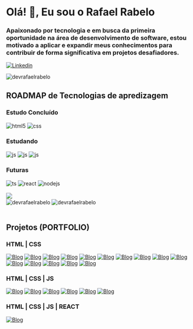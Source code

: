 <h1 align="left">Olá! 👋, Eu sou o Rafael Rabelo</h1>
<h3 align="left">Apaixonado por tecnologia e em busca da primeira oportunidade na área de desenvolvimento de software, estou motivado a aplicar e expandir meus conhecimentos para contribuir de forma significativa em projetos desafiadores.</h3>

[![Linkedin](https://img.shields.io/badge/LinkedIn-0077B5?style=for-the-badge&logo=linkedin&logoColor=white)](https://www.linkedin.com/in/-rafaelrabelo/)

<img src="https://komarev.com/ghpvc/?username=devrafaelrabelo&label=Profile%20views&color=0e75b6&style=flat" alt="devrafaelrabelo" />

## ROADMAP de Tecnologias de apredizagem 

<div style="display: inline_block">  
  
### Estudo Concluído
<div>
    <img align="center" alt="html5" src="https://img.shields.io/badge/HTML5-E34F26?style=for-the-badge&logo=html5&logoColor=white" />
    <img align="center" alt="css" src="https://img.shields.io/badge/CSS3-1572B6?style=for-the-badge&logo=css3&logoColor=white" />    
  </div>
  
### Estudando
<div>
  <img align="center" alt="js" src="https://img.shields.io/badge/JavaScript-F7DF1E?style=for-the-badge&logo=javascript&logoColor=black" />
  <img align="center" alt="js" src="https://img.shields.io/badge/java-%23ED8B00.svg?style=for-the-badge&logo=openjdk&logoColor=white" />  
  <img align="center" alt="js" src="https://img.shields.io/badge/spring-%236DB33F.svg?style=for-the-badge&logo=spring&logoColor=white" />  
</div>

### Futuras
<div>
  <img align="center" alt="ts" src="https://img.shields.io/badge/TypeScript-007ACC?style=for-the-badge&logo=typescript&logoColor=white" />
  <img align="center" alt="react" src="https://img.shields.io/badge/React-20232A?style=for-the-badge&logo=react&logoColor=61DAFB" />
  <img align="center" alt="nodejs" src="https://img.shields.io/badge/Node.js-43853D?style=for-the-badge&logo=node.js&logoColor=white" />
</div>
</div><br/>


<img src="https://github-readme-stats.vercel.app/api/top-langs/?username=devrafaelrabelo&theme=blue-green">

<div>
  <img align="center" src="https://github-readme-stats.vercel.app/api?username=devrafaelrabelo&show_icons=true&locale=en" alt="devrafaelrabelo" />
  <img align="center" src="https://github-readme-streak-stats.herokuapp.com/?user=devrafaelrabelo&" alt="devrafaelrabelo" />
</div>
<br>

## Projetos (PORTFOLIO)

### HTML | CSS 

[![Blog](https://img.shields.io/website?label=Apresentação&style=for-the-badge&url=https://devrafaelrabelo.github.io/Apresentacao/)](https://devrafaelrabelo.github.io/Apresentacao/)
[![Blog](https://img.shields.io/website?label=Agencia%20Design&style=for-the-badge&url=https://devrafaelrabelo.github.io/Agencia_Design/)](https://devrafaelrabelo.github.io/Agencia_Design/)
[![Blog](https://img.shields.io/website?label=Wild%20Beast&style=for-the-badge&url=https://devrafaelrabelo.github.io/Wild_Beast/)](https://devrafaelrabelo.github.io/Wild_Beast/)
[![Blog](https://img.shields.io/website?label=Imobiliaria&style=for-the-badge&url=https://devrafaelrabelo.github.io/Imobiliaria/)](https://devrafaelrabelo.github.io/Imobiliaria/)
[![Blog](https://img.shields.io/website?label=Otica&style=for-the-badge&url=https://devrafaelrabelo.github.io/Otica/)](https://devrafaelrabelo.github.io/Otica/)
[![Blog](https://img.shields.io/website?label=FlexBlog&style=for-the-badge&url=https://devrafaelrabelo.github.io/FlexBlog/)](https://devrafaelrabelo.github.io/FlexBlog/)
[![Blog](https://img.shields.io/website?label=Pet%20Shop&style=for-the-badge&url=https://devrafaelrabelo.github.io/Pet_Shop/)](https://devrafaelrabelo.github.io/Pet_Shop/)
[![Blog](https://img.shields.io/website?label=Barbearia%2001&style=for-the-badge&url=https://devrafaelrabelo.github.io/Barbearia/)](https://devrafaelrabelo.github.io/Barbearia/)
[![Blog](https://img.shields.io/website?label=Fashion%20Designer%2001&style=for-the-badge&url=https://devrafaelrabelo.github.io/Fashion_Designer_01/)](https://devrafaelrabelo.github.io/Fashion_Designer_01/)
[![Blog](https://img.shields.io/website?label=Agencia%20Architecture%2001&style=for-the-badge&url=https://devrafaelrabelo.github.io/Agencia_Architecture_01/)](https://devrafaelrabelo.github.io/Agencia_Architecture_01/)
[![Blog](https://img.shields.io/website?label=Fashion%20Designer%2002&style=for-the-badge&url=https://devrafaelrabelo.github.io/Fashion_Designer_02/)](https://devrafaelrabelo.github.io/Fashion_Designer_02/)
[![Blog](https://img.shields.io/website?label=Fashion%20Designer%2003&style=for-the-badge&url=https://devrafaelrabelo.github.io/Fashion_Designer_03/)](https://devrafaelrabelo.github.io/Fashion_Designer_03/)
[![Blog](https://img.shields.io/website?label=Barbearia%2002&style=for-the-badge&url=https://devrafaelrabelo.github.io/Barbearia_02/)](https://devrafaelrabelo.github.io/Barbearia_02/)
[![Blog](https://img.shields.io/website?label=Fabrica%20Bike&style=for-the-badge&url=https://devrafaelrabelo.github.io/Fabrica_Bike/)](https://devrafaelrabelo.github.io/Fabrica_Bike/)
[![Blog](https://img.shields.io/website?label=Fabrica%20Bicicleta%2002&style=for-the-badge&url=https://devrafaelrabelo.github.io/Fabrica_Bicicleta_2/)](https://devrafaelrabelo.github.io/Fabrica_Bicicleta_2/)

### HTML | CSS | JS

[![Blog](https://img.shields.io/website?label=Agencia%20Architecture%2001&style=for-the-badge&url=https://devrafaelrabelo.github.io/Agencia_Architecture_01/)](https://devrafaelrabelo.github.io/Agencia_Architecture_01/)
[![Blog](https://img.shields.io/website?label=Agencia%20Architecture%2002&style=for-the-badge&url=https://devrafaelrabelo.github.io/Agencia_Architecture_02/)](https://devrafaelrabelo.github.io/Agencia_Architecture_02/)
[![Blog](https://img.shields.io/website?label=Fabrica%20Bicicleta%2001&style=for-the-badge&url=https://devrafaelrabelo.github.io/Fabrica-Bicicleta_01/)](https://devrafaelrabelo.github.io/Fabrica-Bicicleta_01/)
[![Blog](https://img.shields.io/website?label=Ecoprem&style=for-the-badge&url=https://devrafaelrabelo.github.io/EcopremWebsite/)](https://devrafaelrabelo.github.io/EcopremWebsite/) 
[![Blog](https://img.shields.io/website?label=Animais%20Fantasticos&style=for-the-badge&url=https://devrafaelrabelo.github.io/AnimaisFantastico/)](https://devrafaelrabelo.github.io/AnimaisFantastico/) 
[![Blog](https://img.shields.io/website?label=Sistema%20Restaurante%2001&style=for-the-badge&url=https://devrafaelrabelo.github.io/Restaurante_01/)](https://devrafaelrabelo.github.io/Restaurante_01/)


### HTML | CSS | JS | REACT

[![Blog](https://img.shields.io/website?label=Cardapio&style=for-the-badge&url=https://devrafaelrabelo.github.io/Cardapio/)](https://devrafaelrabelo.github.io/Cardapio/)
